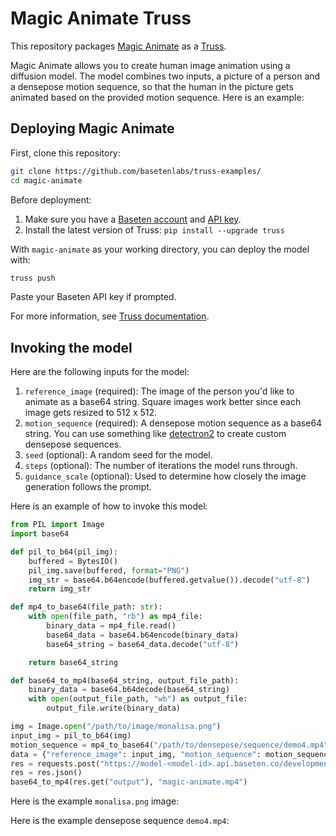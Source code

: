# Magic Animate Truss

This repository packages [Magic Animate](https://github.com/magic-research/magic-animate) as a [Truss](https://truss.baseten.co/).

Magic Animate allows you to create human image animation using a diffusion model. The model combines two inputs, a picture of a person and a densepose motion sequence, so that the human in the picture gets animated based on the provided motion sequence. Here is an example:

## Deploying Magic Animate

First, clone this repository:

```sh
git clone https://github.com/basetenlabs/truss-examples/
cd magic-animate
```

Before deployment:

1. Make sure you have a [Baseten account](https://app.baseten.co/signup) and [API key](https://app.baseten.co/settings/account/api_keys).
2. Install the latest version of Truss: `pip install --upgrade truss`

With `magic-animate` as your working directory, you can deploy the model with:

```sh
truss push
```

Paste your Baseten API key if prompted.

For more information, see [Truss documentation](https://truss.baseten.co).

## Invoking the model

Here are the following inputs for the model:
1. `reference_image` (required): The image of the person you'd like to animate as a base64 string. Square images work better since each image gets resized to 512 x 512.
2. `motion_sequence` (required): A densepose motion sequence as a base64 string. You can use something like [detectron2](https://github.com/facebookresearch/detectron2/tree/main/projects/DensePose) to create custom densepose sequences.
3. `seed` (optional): A random seed for the model.
4. `steps` (optional): The number of iterations the model runs through.
5. `guidance_scale` (optional): Used to determine how closely the image generation follows the prompt.

Here is an example of how to invoke this model:

```python
from PIL import Image
import base64

def pil_to_b64(pil_img):
    buffered = BytesIO()
    pil_img.save(buffered, format="PNG")
    img_str = base64.b64encode(buffered.getvalue()).decode("utf-8")
    return img_str

def mp4_to_base64(file_path: str):
    with open(file_path, "rb") as mp4_file:
        binary_data = mp4_file.read()
        base64_data = base64.b64encode(binary_data)
        base64_string = base64_data.decode("utf-8")

    return base64_string

def base64_to_mp4(base64_string, output_file_path):
    binary_data = base64.b64decode(base64_string)
    with open(output_file_path, "wb") as output_file:
        output_file.write(binary_data)

img = Image.open("/path/to/image/monalisa.png")
input_img = pil_to_b64(img)
motion_sequence = mp4_to_base64("/path/to/densepose/sequence/demo4.mp4")
data = {"reference_image": input_img, "motion_sequence": motion_sequence, "steps": 10}
res = requests.post("https://model-<model-id>.api.baseten.co/development/predict", headers=headers, json=data)
res = res.json()
base64_to_mp4(res.get("output"), "magic-animate.mp4")
```

Here is the example `monalisa.png` image:


Here is the example densepose sequence `demo4.mp4`:
